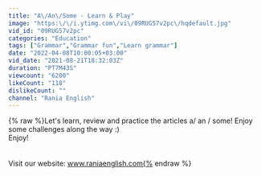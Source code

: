 ```yaml
---
title: "A\/An\/Some - Learn & Play"
image: "https:\/\/i.ytimg.com\/vi\/09RUG57v2pc\/hqdefault.jpg"
vid_id: "09RUG57v2pc"
categories: "Education"
tags: ["Grammar","Grammar fun","Learn grammar"]
date: "2022-04-08T10:00:05+03:00"
vid_date: "2021-08-21T18:32:03Z"
duration: "PT7M43S"
viewcount: "6200"
likeCount: "118"
dislikeCount: ""
channel: "Rania English"
---
```

{% raw %}Let's learn, review and practice the articles a/ an / some! Enjoy some challenges along the way :)<br />Enjoy!<br /><br /><br />Visit our website: www.raniaenglish.com{% endraw %}
